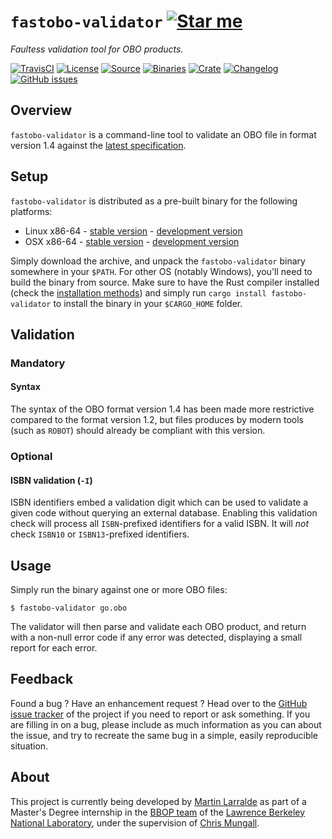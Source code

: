 # `fastobo-validator` [![Star me](https://img.shields.io/github/stars/fastobo/fastobo-validator.svg?style=social&label=Star&maxAge=3600)](https://github.com/fastobo/fastobo-validator/stargazers)

*Faultess validation tool for OBO products.*

[![TravisCI](https://img.shields.io/travis/com/fastobo/fastobo-validator/master.svg?maxAge=600&style=flat-square)](https://travis-ci.com/fastobo/fastobo-validator/branches)
[![License](https://img.shields.io/badge/license-MIT-blue.svg?style=flat-square&maxAge=2678400)](https://choosealicense.com/licenses/mit/)
[![Source](https://img.shields.io/badge/source-GitHub-303030.svg?maxAge=2678400&style=flat-square)](https://github.com/fastobo/fastobo-validator)
[![Binaries](https://img.shields.io/badge/binaries-bintray-brightgreen.svg?style=flat-square&maxAge=2678400)](https://bintray.com/fastobo/fastobo-validator)
[![Crate](https://img.shields.io/crates/v/fastobo-validator.svg?maxAge=600&style=flat-square)](https://crates.io/crates/fastobo-validator)
[![Changelog](https://img.shields.io/badge/keep%20a-changelog-8A0707.svg?maxAge=2678400&style=flat-square)](https://github.com/fastobo/fastobo-validator/blob/master/CHANGELOG.md)
[![GitHub issues](https://img.shields.io/github/issues/fastobo/fastobo-validator.svg?style=flat-square)](https://github.com/fastobo/fastobo-validator/issues)


## Overview

`fastobo-validator` is a command-line tool to validate an OBO file in format
version 1.4 against the [latest specification](http://owlcollab.github.io/oboformat/doc/obo-syntax.html).

## Setup

`fastobo-validator` is distributed as a pre-built binary for the following platforms:
* Linux x86-64 - 
  [stable version](https://bintray.com/fastobo/fastobo-validator/download_file?file_path=stable%2Ffastobo_validator-x86_64-linux-musl.tar.gz) -
  [development version](https://bintray.com/fastobo/fastobo-validator/download_file?file_path=master%2Ffastobo_validator-x86_64-linux-musl.tar.gz)
* OSX x86-64 - 
  [stable version](https://bintray.com/fastobo/fastobo-validator/download_file?file_path=stable%2Ffastobo_validator-x86_64-apple-darwin.tar.gz) -
  [development version](https://bintray.com/fastobo/fastobo-validator/download_file?file_path=master%2Ffastobo_validator-x86_64-apple-darwin.tar.gz)

Simply download the archive, and unpack the `fastobo-validator` binary somewhere in your `$PATH`. 
For other OS (notably Windows), you'll need to build the binary from source. Make sure to have the
Rust compiler installed (check the [installation methods](https://forge.rust-lang.org/other-installation-methods.html)) 
and simply run `cargo install fastobo-validator` to install the binary in your `$CARGO_HOME` folder.

## Validation

### Mandatory

#### Syntax

The syntax of the OBO format version 1.4 has been made more restrictive compared
to the format version 1.2, but files produces by modern tools (such as `ROBOT`)
should already be compliant with this version.


### Optional

#### ISBN validation (`-I`)

ISBN identifiers embed a validation digit which can be used to validate a given
code without querying an external database. Enabling this validation check will
process all `ISBN`-prefixed identifiers for a valid ISBN. It will *not* check
`ISBN10` or `ISBN13`-prefixed identifiers.


## Usage

Simply run the binary against one or more OBO files:
```console
$ fastobo-validator go.obo
```

The validator will then parse and validate each OBO product, and return with a
non-null error code if any error was detected, displaying a small report for
each error.


## Feedback

Found a bug ? Have an enhancement request ? Head over to the
[GitHub issue tracker](https://github.com/fastobo/fastobo-validator/issues) of the project if
you need to report or ask something. If you are filling in on a bug, please include as much
information as you can about the issue, and try to recreate the same bug in a simple, easily
reproducible situation.


## About

This project is currently being developed by [Martin Larralde](https://github.com/althonos)
as part of a Master's Degree internship in the [BBOP team](http://berkeleybop.org/) of the
[Lawrence Berkeley National Laboratory](https://www.lbl.gov/), under the supervision of
[Chris Mungall](http://biosciences.lbl.gov/profiles/chris-mungall/).
